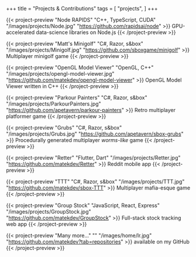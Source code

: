 +++
title = "Projects & Contributions"
tags = [
    "projects",
]
+++

<div class="d-flex flex-wrap">

{{< project-preview "Node RAPIDS" "C++, TypeScript, CUDA" "/images/projects/Node.jpg" "https://github.com/rapidsai/node"  >}}
GPU-accelerated data-science libraries on Node.js
{{< /project-preview >}}

{{< project-preview "Matt's Minigolf" "C#, Razor, s&box" "/images/projects/Minigolf.jpg" "https://github.com/sboxgame/minigolf"  >}}
Multiplayer minigolf game
{{< /project-preview >}}

{{< project-preview "OpenGL Model Viewer" "OpenGL, C++" "/images/projects/opengl-model-viewer.jpg" "https://github.com/matekdev/opengl-model-viewer"  >}}
OpenGL Model Viewer written in C++
{{< /project-preview >}}

{{< project-preview "Parkour Painters" "C#, Razor, s&box" "/images/projects/ParkourPainters.jpg" "https://github.com/apetavern/parkour-painters"  >}}
Retro multiplayer platformer game
{{< /project-preview >}}

{{< project-preview "Grubs" "C#, Razor, s&box" "/images/projects/Grubs.jpg" "https://github.com/apetavern/sbox-grubs"  >}}
Procedurally generated multiplayer _worms-like_ game
{{< /project-preview >}}

{{< project-preview "Retter" "Flutter, Dart" "/images/projects/Retter.jpg" "https://github.com/matekdev/Retter"  >}}
Reddit mobile app
{{< /project-preview >}}

{{< project-preview "TTT" "C#, Razor, s&box" "/images/projects/TTT.jpg" "https://github.com/matekdev/sbox-TTT"  >}}
Multiplayer mafia-esque game
{{< /project-preview >}}

{{< project-preview "Group Stock" "JavaScript, React, Express" "/images/projects/GroupStock.jpg" "https://github.com/matekdev/GroupStock"  >}}
Full-stack stock tracking web app
{{< /project-preview >}}

{{< project-preview "Many more..." "" "/images/home/lr.jpg" "https://github.com/matekdev?tab=repositories"  >}}
available on my GitHub
{{< /project-preview >}}

</div>
